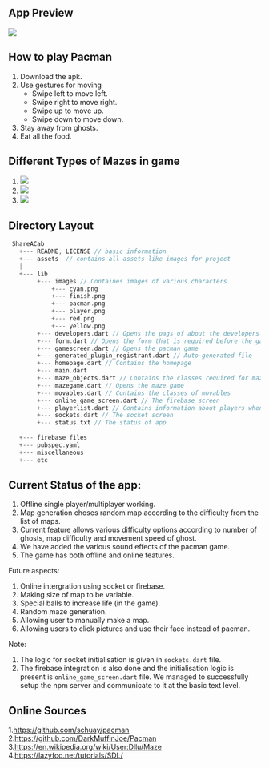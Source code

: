 ## App Preview 
![](lib/game_promo.gif)


## How to play Pacman
1. Download the apk.
2. Use gestures for moving
    - Swipe left to move left.
    - Swipe right to move right.
    - Swipe up to move up.
    - Swipe down to move down.
3. Stay away from ghosts.
4. Eat all the food.


## Different Types of Mazes in game
1. ![](lib/Maze_1.jpeg)
2. ![](lib/Maze_2.jpeg)
3. ![](lib/Maze_3.jpeg)

## Directory Layout

```go
 ShareACab
   +--- README, LICENSE // basic information
   +--- assets  // contains all assets like images for project
   |
   +--- lib
        +--- images // Containes images of various characters
            +--- cyan.png
            +--- finish.png
            +--- pacman.png
            +--- player.png
            +--- red.png
            +--- yellow.png
        +--- developers.dart // Opens the pags of about the developers
        +--- form.dart // Opens the form that is required before the game
        +--- gamescreen.dart // Opens the pacman game
        +--- generated_plugin_registrant.dart // Auto-generated file
        +--- homepage.dart // Contains the homepage
        +--- main.dart 
        +--- maze_objects.dart // Contains the classes required for maze
        +--- mazegame.dart // Opens the maze game
        +--- movables.dart // Contains the classes of movables
        +--- online_game_screen.dart // The firebase screen
        +--- playerlist.dart // Contains information about players when playing multiplayer game
        +--- sockets.dart // The socket screen
        +--- status.txt // The status of app
        
   +--- firebase files 
   +--- pubspec.yaml
   +--- miscellaneous
   +--- etc
```


## Current Status of the app:
1. Offline single player/multiplayer working.
2. Map generation choses random map according to the difficulty from the list of maps.
3. Current feature allows various difficulty options according to number of ghosts, map difficulty and movement speed of ghost.
4. We have added the various sound effects of the pacman game.
5. The game has both offline and online features.

Future aspects:
1. Online intergration using socket or firebase.
2. Making size of map to be variable.
3. Special balls to increase life (in the game).
4. Random maze generation.
5. Allowing user to manually make a map.
6. Allowing users to click pictures and use their face instead of pacman.

Note:
1. The logic for socket initialisation is given in `sockets.dart` file.
2. The firebase integration is also done and the initialisation logic is present is `online_game_screen.dart` file.
    We managed to successfully setup the npm server and communicate to it at the basic text level.

## Online Sources 
1.https://github.com/schuay/pacman
2.https://github.com/DarkMuffinJoe/Pacman
3.https://en.wikipedia.org/wiki/User:Dllu/Maze
4.https://lazyfoo.net/tutorials/SDL/
